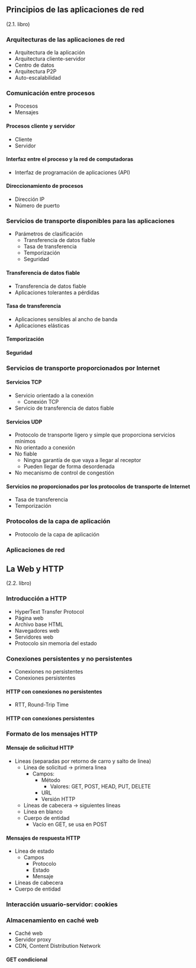 ## Principios de las aplicaciones de red
(2.1. libro)
### Arquitecturas de las aplicaciones de red
- Arquitectura de la aplicación
- Arquitectura cliente-servidor
- Centro de datos
- Arquitectura P2P
- Auto-escalabilidad
### Comunicación entre procesos
- Procesos
- Mensajes
#### Procesos cliente y servidor
- Cliente
- Servidor
#### Interfaz entre el proceso y la red de computadoras
- Interfaz de programación de aplicaciones (API)
#### Direccionamiento de procesos
- Dirección IP
- Número de puerto
### Servicios de transporte disponibles para las aplicaciones
- Parámetros de clasificación
	- Transferencia de datos fiable
	- Tasa de transferencia
	- Temporización
	- Seguridad
#### Transferencia de datos fiable
- Transferencia de datos fiable
- Aplicaciones tolerantes a pérdidas
#### Tasa de transferencia
- Aplicaciones sensibles al ancho de banda
- Aplicaciones elásticas
#### Temporización
#### Seguridad
### Servicios de transporte proporcionados por Internet
#### Servicios TCP
- Servicio orientado a la conexión
	- Conexión TCP
- Servicio de transferencia de datos fiable
#### Servicios UDP
- Protocolo de transporte ligero y simple que proporciona servicios mínimos
- No orientado a conexión
- No fiable
	- Ningna garantía de que vaya a llegar al receptor
	- Pueden llegar de forma desordenada
- No mecanismo de control de congestión
#### Servicios no proporcionados por los protocolos de transporte de Internet
- Tasa de transferencia
- Temporización
### Protocolos de la capa de aplicación
- Protocolo de la capa de aplicación
### Aplicaciones de red

## La Web y HTTP
(2.2. libro)
### Introducción a HTTP
- HyperText Transfer Protocol
- Página web
- Archivo base HTML
- Navegadores web
- Servidores web
- Protocolo sin memoria del estado
### Conexiones persistentes y no persistentes
- Conexiones no persistentes
- Conexiones persistentes
#### HTTP con conexiones no persistentes
- RTT, Round-Trip Time
#### HTTP con conexiones persistentes
### Formato de los mensajes HTTP
#### Mensaje de solicitud HTTP
- Lineas (separadas por retorno de carro y salto de linea)
	- Línea de solicitud -> primera linea
		- Campos:
			- Método
				- Valores: GET, POST, HEAD, PUT, DELETE
			- URL
			- Versión HTTP
	- Líneas de cabecera -> siguientes lineas
	- Línea en blanco
	- Cuerpo de entidad
		- Vacío en GET, se usa en POST
#### Mensajes de respuesta HTTP
- Línea de estado
	- Campos
		- Protocolo
		- Estado
		- Mensaje
- Líneas de cabecera
- Cuerpo de entidad
### Interacción usuario-servidor: cookies
### Almacenamiento en caché web
- Caché web
- Servidor proxy
- CDN, Content Distribution Network
#### GET condicional

